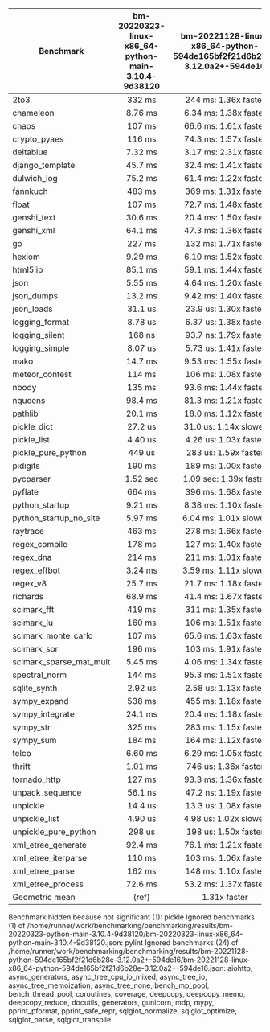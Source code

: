 | Benchmark               | bm-20220323-linux-x86_64-python-main-3.10.4-9d38120 | bm-20221128-linux-x86_64-python-594de165bf2f21d6b28e-3.12.0a2+-594de16 |
|-------------------------|:---------------------------------------------------:|:----------------------------------------------------------------------:|
| 2to3                    | 332 ms                                              | 244 ms: 1.36x faster                                                   |
| chameleon               | 8.76 ms                                             | 6.34 ms: 1.38x faster                                                  |
| chaos                   | 107 ms                                              | 66.6 ms: 1.61x faster                                                  |
| crypto_pyaes            | 116 ms                                              | 74.3 ms: 1.57x faster                                                  |
| deltablue               | 7.32 ms                                             | 3.17 ms: 2.31x faster                                                  |
| django_template         | 45.7 ms                                             | 32.4 ms: 1.41x faster                                                  |
| dulwich_log             | 75.2 ms                                             | 61.4 ms: 1.22x faster                                                  |
| fannkuch                | 483 ms                                              | 369 ms: 1.31x faster                                                   |
| float                   | 107 ms                                              | 72.7 ms: 1.48x faster                                                  |
| genshi_text             | 30.6 ms                                             | 20.4 ms: 1.50x faster                                                  |
| genshi_xml              | 64.1 ms                                             | 47.3 ms: 1.36x faster                                                  |
| go                      | 227 ms                                              | 132 ms: 1.71x faster                                                   |
| hexiom                  | 9.29 ms                                             | 6.10 ms: 1.52x faster                                                  |
| html5lib                | 85.1 ms                                             | 59.1 ms: 1.44x faster                                                  |
| json                    | 5.55 ms                                             | 4.64 ms: 1.20x faster                                                  |
| json_dumps              | 13.2 ms                                             | 9.42 ms: 1.40x faster                                                  |
| json_loads              | 31.1 us                                             | 23.9 us: 1.30x faster                                                  |
| logging_format          | 8.78 us                                             | 6.37 us: 1.38x faster                                                  |
| logging_silent          | 168 ns                                              | 93.7 ns: 1.79x faster                                                  |
| logging_simple          | 8.07 us                                             | 5.73 us: 1.41x faster                                                  |
| mako                    | 14.7 ms                                             | 9.53 ms: 1.55x faster                                                  |
| meteor_contest          | 114 ms                                              | 106 ms: 1.08x faster                                                   |
| nbody                   | 135 ms                                              | 93.6 ms: 1.44x faster                                                  |
| nqueens                 | 98.4 ms                                             | 81.3 ms: 1.21x faster                                                  |
| pathlib                 | 20.1 ms                                             | 18.0 ms: 1.12x faster                                                  |
| pickle_dict             | 27.2 us                                             | 31.0 us: 1.14x slower                                                  |
| pickle_list             | 4.40 us                                             | 4.26 us: 1.03x faster                                                  |
| pickle_pure_python      | 449 us                                              | 283 us: 1.59x faster                                                   |
| pidigits                | 190 ms                                              | 189 ms: 1.00x faster                                                   |
| pycparser               | 1.52 sec                                            | 1.09 sec: 1.39x faster                                                 |
| pyflate                 | 664 ms                                              | 396 ms: 1.68x faster                                                   |
| python_startup          | 9.21 ms                                             | 8.38 ms: 1.10x faster                                                  |
| python_startup_no_site  | 5.97 ms                                             | 6.04 ms: 1.01x slower                                                  |
| raytrace                | 463 ms                                              | 278 ms: 1.66x faster                                                   |
| regex_compile           | 178 ms                                              | 127 ms: 1.40x faster                                                   |
| regex_dna               | 214 ms                                              | 211 ms: 1.01x faster                                                   |
| regex_effbot            | 3.24 ms                                             | 3.59 ms: 1.11x slower                                                  |
| regex_v8                | 25.7 ms                                             | 21.7 ms: 1.18x faster                                                  |
| richards                | 68.9 ms                                             | 41.4 ms: 1.67x faster                                                  |
| scimark_fft             | 419 ms                                              | 311 ms: 1.35x faster                                                   |
| scimark_lu              | 160 ms                                              | 106 ms: 1.51x faster                                                   |
| scimark_monte_carlo     | 107 ms                                              | 65.6 ms: 1.63x faster                                                  |
| scimark_sor             | 196 ms                                              | 103 ms: 1.91x faster                                                   |
| scimark_sparse_mat_mult | 5.45 ms                                             | 4.06 ms: 1.34x faster                                                  |
| spectral_norm           | 144 ms                                              | 95.3 ms: 1.51x faster                                                  |
| sqlite_synth            | 2.92 us                                             | 2.58 us: 1.13x faster                                                  |
| sympy_expand            | 538 ms                                              | 455 ms: 1.18x faster                                                   |
| sympy_integrate         | 24.1 ms                                             | 20.4 ms: 1.18x faster                                                  |
| sympy_str               | 325 ms                                              | 283 ms: 1.15x faster                                                   |
| sympy_sum               | 184 ms                                              | 164 ms: 1.12x faster                                                   |
| telco                   | 6.60 ms                                             | 6.29 ms: 1.05x faster                                                  |
| thrift                  | 1.01 ms                                             | 746 us: 1.36x faster                                                   |
| tornado_http            | 127 ms                                              | 93.3 ms: 1.36x faster                                                  |
| unpack_sequence         | 56.1 ns                                             | 47.2 ns: 1.19x faster                                                  |
| unpickle                | 14.4 us                                             | 13.3 us: 1.08x faster                                                  |
| unpickle_list           | 4.90 us                                             | 4.98 us: 1.02x slower                                                  |
| unpickle_pure_python    | 298 us                                              | 198 us: 1.50x faster                                                   |
| xml_etree_generate      | 92.4 ms                                             | 76.1 ms: 1.21x faster                                                  |
| xml_etree_iterparse     | 110 ms                                              | 103 ms: 1.06x faster                                                   |
| xml_etree_parse         | 162 ms                                              | 148 ms: 1.10x faster                                                   |
| xml_etree_process       | 72.6 ms                                             | 53.2 ms: 1.37x faster                                                  |
| Geometric mean          | (ref)                                               | 1.31x faster                                                           |

Benchmark hidden because not significant (1): pickle
Ignored benchmarks (1) of /home/runner/work/benchmarking/benchmarking/results/bm-20220323-python-main-3.10.4-9d38120/bm-20220323-linux-x86_64-python-main-3.10.4-9d38120.json: pylint
Ignored benchmarks (24) of /home/runner/work/benchmarking/benchmarking/results/bm-20221128-python-594de165bf2f21d6b28e-3.12.0a2+-594de16/bm-20221128-linux-x86_64-python-594de165bf2f21d6b28e-3.12.0a2+-594de16.json: aiohttp, async_generators, async_tree_cpu_io_mixed, async_tree_io, async_tree_memoization, async_tree_none, bench_mp_pool, bench_thread_pool, coroutines, coverage, deepcopy, deepcopy_memo, deepcopy_reduce, docutils, generators, gunicorn, mdp, mypy, pprint_pformat, pprint_safe_repr, sqlglot_normalize, sqlglot_optimize, sqlglot_parse, sqlglot_transpile

